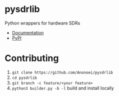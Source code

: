 # pysdrlib
 Python wrappers for hardware SDRs

 - [Documentation](https://anonoei.github.io/pysdrlib/)
 - [PyPI](https://pypi.org/project/pysdrlib/)

# Contributing
1. `git clone https://github.com/Anonoei/pysdrlib`
2. `cd pysdrlib`
3. `git branch -c feature/<your feature>`
4. `python3 builder.py -b -l` build and install locally
